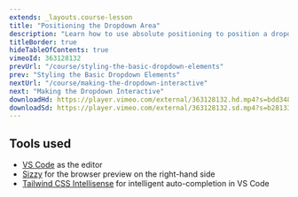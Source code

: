 ```yaml
---
extends: _layouts.course-lesson
title: "Positioning the Dropdown Area"
description: "Learn how to use absolute positioning to position a dropdown panel."
titleBorder: true
hideTableOfContents: true
vimeoId: 363128132
prevUrl: "/course/styling-the-basic-dropdown-elements"
prev: "Styling the Basic Dropdown Elements"
nextUrl: "/course/making-the-dropdown-interactive"
next: "Making the Dropdown Interactive"
downloadHd: https://player.vimeo.com/external/363128132.hd.mp4?s=bdd3482593448fb8f924eecb8d0e59406f4e8a1d&profile_id=175&download=1
downloadSd: https://player.vimeo.com/external/363128132.sd.mp4?s=b281331c0fd54944406609cc096e2a11b3ad2e75&profile_id=165&download=1
---
```


## Tools used

- [VS Code](https://code.visualstudio.com/) as the editor
- [Sizzy](https://a.paddle.com/v2/click/49831/104876?link=1947) for the browser preview on the right-hand side
- [Tailwind CSS Intellisense](https://marketplace.visualstudio.com/items?itemName=bradlc.vscode-tailwindcss) for intelligent auto-completion in VS Code

